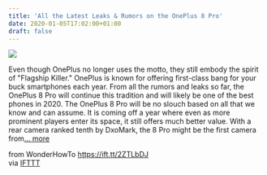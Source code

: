 ```yaml
---
title: 'All the Latest Leaks & Rumors on the OnePlus 8 Pro'
date: 2020-01-05T17:02:00+01:00
draft: false
---
```


[![](https://img.wonderhowto.com/img/60/50/63713639029811/0/all-latest-leaks-rumors-oneplus-8-pro.1280x600.jpg)](https://oneplus.gadgethacks.com/news/all-latest-leaks-rumors-oneplus-8-pro-0219936/)

Even though OnePlus no longer uses the motto, they still embody the spirit of "Flagship Killer." OnePlus is known for offering first-class bang for your buck smartphones each year. From all the rumors and leaks so far, the OnePlus 8 Pro will continue this tradition and will likely be one of the best phones in 2020. The OnePlus 8 Pro will be no slouch based on all that we know and can assume. It is coming off a year where even as more prominent players enter its space, it still offers much better value. With a rear camera ranked tenth by DxoMark, the 8 Pro might be the first camera from[... more](https://oneplus.gadgethacks.com/news/all-latest-leaks-rumors-oneplus-8-pro-0219936/)

  
  
from WonderHowTo https://ift.tt/2ZTLbDJ  
via [IFTTT](https://ifttt.com/?ref=da&site=blogger)